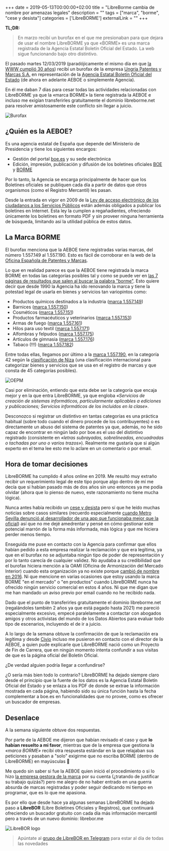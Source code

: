 +++
date = 2019-05-13T00:00:00+02:00
title = "LibreBorme cambia de nombre por amenazas legales"
description = ""
tags = ["marca", "borme", "cese y desista"]
categories = ['LibreBORME']
externalLink = ""
+++

**TL;DR:**
> En marzo recibí un burofax en el que me presionaban para que dejara de usar el nombre LibreBORME ya que «BORME» es una marca registrada de la Agencia Estatal Boletín Oficial del Estado. La web sigue funcionando bajo otro distintivo.

El pasado martes 12/03/2019 (paradójicamente el mismo día en que [la WWW cumplió 30 años](https://cadenaser.com/ser/2019/03/12/ciencia/1552372278_873474.html)) recibí un burofax de la empresa [Ungria Patentes y Marcas S.A.](https://librebor.me/borme/empresa/ungria-patentes-y-marcas/) en representación de la [Agencia Estatal Boletín Oficial del Estado](https://es.wikipedia.org/wiki/Agencia_Estatal_Bolet%C3%ADn_Oficial_del_Estado) (de ahora en adelante AEBOE o simplemente Agencia).

En él me daban 7 días para cesar todas las actividades relacionadas con LibreBORME ya que la «marca BORME» la tiene registrada la AEBOE e incluso me exigían transferirles gratuitamente el dominio libreborme.net para resolver amistosamente este conflicto sin llegar a juicio.

![Burofax](/img/burofax4.png)


## ¿Quién es la AEBOE?


Es una agencia estatal de España que depende del Ministerio de Presidencia y tiene los siguientes encargos:

* Gestión del portal [boe.es](https://www.boe.es/) y su sede electrónica
* Edición, impresión, publicación y difusión de los boletines oficiales [BOE](https://www.boe.es/diario_boe/) y [BORME](https://www.boe.es/diario_borme/)

Por lo tanto, la Agencia se encarga principalmente de hacer que los Boletines oficiales se publiquen cada día a partir de datos que otros organismos (como el Registro Mercantil) les pasan.

Desde la entrada en vigor en 2009 de la [Ley de acceso electrónico de los ciudadanos a los Servicios Públicos](https://boe.es/diario_boe/txt.php?id=BOE-A-2007-12352) están además obligados a publicar los boletines en Internet. Esta ley la cumplen a regañadientes, ofreciendo únicamente los boletines en formato PDF y sin proveer ninguna herramienta de búsqueda, limitando así la utilidad pública de estos datos.


## La Marca BORME

El burofax menciona que la AEBOE tiene registradas varias marcas, del número 1.557.149 al 1.557.190. Esto es fácil de corroborar en la web de la [Oficina Española de Patentes y Marcas](http://www.oepm.es/).

Lo que en realidad parece es que la AEBOE tiene registrada la marca BORME en todas las categorías posibles tal y como se puede ver en [las 7 páginas de resultados que salen al buscar la palabra "borme"](http://www.oepm.es/es/signos_distintivos/resultados.html?denominacion=Contenga&texto=borme&p=7). Esto quiere decir que desde 1990 la Agencia ha ido renovando la marca y tiene la potestad legal de usarla en bienes y servicios tan variopintos como:

* Productos químicos destinados a la industria ([marca 1.557.149](http://www.oepm.es/es/signos_distintivos/detalle.html?ref=M%201557149))
* Barnices ([marca 1.557.150](http://www.oepm.es/es/signos_distintivos/detalle.html?ref=M%201557150))
* Cosméticos ([marca 1.557.151](http://www.oepm.es/es/signos_distintivos/detalle.html?ref=M%201557151))
* Productos farmacéuticos y veterinarios ([marca 1.557.153](http://www.oepm.es/es/signos_distintivos/detalle.html?ref=M%201557153))
* Armas de fuego ([marca 1.557.161](http://www.oepm.es/es/signos_distintivos/detalle.html?ref=M%201557161))
* Hilos para uso textil ([marca 1.557.171](http://www.oepm.es/es/signos_distintivos/detalle.html?ref=M%201557171))
* Alfombras y felpudos ([marca 1.557.175](http://www.oepm.es/es/signos_distintivos/detalle.html?ref=M%201557175))
* Artículos de gimnasia ([marca 1.557.176](http://www.oepm.es/es/signos_distintivos/detalle.html?ref=M%201557176))
* Tabaco (!!!) ([marca 1.557.182](http://www.oepm.es/es/signos_distintivos/detalle.html?ref=M%201557182))

Entre todas ellas, llegamos por último a la [marca 1.557.190](http://www.oepm.es/es/signos_distintivos/detalle.html?ref=M%201557190), en la categoría 42 según la [clasificación de Niza](https://en.wikipedia.org/wiki/International_(Nice)_Classification_of_Goods_and_Services) (una clasificación internacional para categorizar bienes y servicios que se usa en el registro de marcas y que consta de 45 categorías posibles).

![OEPM](/img/oepm_marca_1557190.png)

Casi por eliminación, entiendo que esta debe ser la categoría que encaja mejor y en la que entra LibreBORME, ya que engloba *«Servicios de creación de sistemas informáticos, particularmente aplicables a ediciones y publicaciones; Servicios informáticos de los incluidos en la clase»*.

Desconozco si registrar un distintivo en tantas categorías es una práctica habitual (sobre todo cuando el dinero procede de los contribuyentes) o es directamente un abuso del sistema de patentes ya que, además, no he sido capaz de encontrar en ningún lado por boe.es el uso del distintivo registrado (consistente en *«letras subrayadas, sobrelineadas, encuadradas o tachadas por uno o varios trazos»*). Realmente me gustaría que si algún experto en el tema lee esto me lo aclare en un comentario o por email.

## Hora de tomar decisiones


LibreBORME ha cumplido 4 años online en 2019. Me resultó muy extraño recibir un requerimiento legal de este tipo porque algo dentro de mí me decía que si habían pasado más de dos años sin uno entonces ya me podía olvidar (ahora que lo pienso de nuevo, este razonamiento no tiene mucha lógica).

Nunca antes había recibido un [cese y desista](https://es.wikipedia.org/wiki/Cese_y_desista) pero sí que he leído muchas noticias sobre casos similares (recuerdo especialmente [cuando Metro Sevilla denunció al desarrollador de una app que funcionaba mejor que la oficial](https://www.genbeta.com/actualidad/a-este-desarrollador-el-metro-de-sevilla-le-ha-hecho-cerrar-por-plagio-una-app-que-hizo-desde-cero)) así que no me dejé amedrentar y pensé en cómo gestionar este potencial marrón de la forma más informada, más lógica y que me hiciera perder menos tiempo.

Enseguida me puse en contacto con la Agencia para confirmar que ellos habían pedido a esta empresa realizar la reclamación y que era legítima, ya que en el burofax no se adjuntaba ningún tipo de poder de representación y por lo tanto carecía de cualquier validez. No ayudaba a su credibilidad que el burofax hiciera mención a la OAMI (Oficina de Armonización del Mercado Interior) cuando esta organización ya no existe porque [cambió de nombre en 2016](https://www.oepm.es/es/sobre_oepm/noticias/2016/2016_03_21_CambioNombreOficinaArmonizacionMercadoInterior.html). Ni que mencione en varias ocasiones que estoy usando la marca BORME "en el mercado" o "en productos" cuando LibreBORME nunca ha ofrecido ningún servicio comercial en estos 4 años. Ni que me digan que me han mandado un aviso previo por email cuando no he recibido nada.

Dado que el punto de transferirles gratuitamente el dominio libreborme.net (regalándoles también 2 años ya que está pagado hasta 2021) me pareció especialmente excesivo, empecé paralelamente a contactar con abogados amigos y otros activistas del mundo de los Datos Abiertos para evaluar todo tipo de escenarios, incluyendo el de ir a juicio.

A lo largo de la semana obtuve la confirmación de que la reclamación era legítima y desde [Civio](https://civio.es/) incluso me pusieron en contacto con el director de la AEBOE, a quien pude explicarle que LibreBORME nació como un Proyecto de Fin de Carrera, que en ningún momento intenta confundir a sus visitas de que es la página oficial del Boletín Oficial.

¿De verdad alguien podría llegar a confundirse?

¿O sería más bien todo lo contrario? LibreBORME ha dejado siempre claro desde el principio que la fuente de los datos es la Agencia Estatal Boletín Oficial del Estado y se enlaza a los PDF de donde se extrae la información mostrada en cada página, habiendo sido su única función hasta la fecha complementar a boe.es en funcionalidades que no provee, como es ofrecer un buscador de empresas.

## Desenlace

A la semana siguiente obtuve dos respuestas.

Por parte de la AEBOE me dijeron que habían revisado el caso y que **lo habían resuelto a mi favor**, mientras que de la empresa que gestiona la *«marca BORME»* recibí otra respuesta estándar en la que relajaban sus peticiones y pasaban a "solo" exigirme que no escriba BORME (dentro de LibreBORME) en mayúsculas :facepalm:

Me quedo sin saber si fue la AEBOE quien inició el procedimiento o si lo hizo [la empresa gestora de la marca](https://librebor.me/borme/empresa/ungria-patentes-y-marcas/) por su cuenta (¿tratando de justificar su trabajo quizás?) pero me alegro de no haber entrado en una guerra absurda de marcas registradas y poder seguir dedicando mi tiempo en programar, que es lo que me apasiona.

Es por ello que desde hace ya algunas semanas LibreBORME ha dejado paso a **LibreBOR** (Libre Boletines Oficiales y Registros), que continuará ofreciendo un buscador gratuito con cada día más información mercantil pero a través de un nuevo dominio: librebor.me


![LibreBOR logo](/img/librebor_logo.png)


> Apúntate al [grupo de LibreBOR en Telegram](https://t.me/librebor_noticias) para estar al día de todas las novedades


